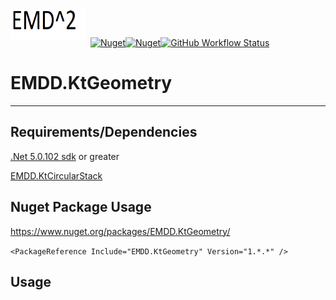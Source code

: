 <img align="left" src="docs/Images/emd2.png" width="120" height="50">

&nbsp;

&nbsp; 
[![Nuget](https://img.shields.io/nuget/v/EMDD.KtGeometry)](https://www.nuget.org/packages/EMDD.KtGeometry/)[![Nuget](https://img.shields.io/nuget/dt/EMDD.KtGeometry)](https://www.nuget.org/stats/packages/EMDD.KtGeometry?groupby=Version&groupby=ClientName&groupby=ClientVersion)[![GitHub Workflow Status](https://img.shields.io/github/workflow/status/marlond18/EMDD.KtGeometry/Run%20Tests)](https://github.com/marlond18/EMDD.KtGeometry/actions/workflows/"Run%20Test.yml")
&nbsp;

# EMDD.KtGeometry
____________________

## Requirements/Dependencies

[.Net 5.0.102 sdk](https://dotnet.microsoft.com/download/dotnet/5.0) or greater

[EMDD.KtCircularStack](https://www.nuget.org/packages/EMDD.KtCircularStack/)

## Nuget Package Usage

https://www.nuget.org/packages/EMDD.KtGeometry/

`<PackageReference Include="EMDD.KtGeometry" Version="1.*.*" />`

## Usage
